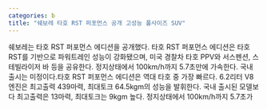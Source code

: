 ```yaml
---
categories: b
title: "쉐보레 타호 RST 퍼포먼스 공개 고성능 풀사이즈 SUV"
---
```

쉐보레는 타호 RST 퍼포먼스 에디션을 공개했다. 타호 RST 퍼포먼스 에디션은 타호 RST를 기반으로 파워트레인 성능이 강화됐으며, 미국 경찰차 타호 PPV와 서스펜션, 스테빌라이저 바 등을 공유한다. 정지상태에서 100km/h까지 5.7초만에 가속한다. 국내 출시는 미정이다.타호 RST 퍼포먼스 에디션은 역대 타호 중 가장 빠르다. 6.2리터 V8 엔진은 최고출력 439마력, 최대토크 64.5kgm의 성능을 발휘한다. 국내 출시된 모델보다 최고출력은 13마력, 최대토크는 9kgm 높다. 정지상태에서 100km/h까지 5.7초가